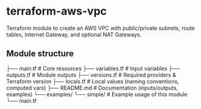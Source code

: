 # terraform-aws-vpc
Terraform module to create an AWS VPC with public/private subnets, route tables, Internet Gateway, and optional NAT Gateways.

## Module structure
├── main.tf          # Core resources
├── variables.tf     # Input variables
├── outputs.tf       # Module outputs
├── versions.tf      # Required providers & Terraform version
├── locals.tf        # Local values (naming conventions, computed vars)
├── README.md        # Documentation (inputs/outputs, examples)
└── examples/
   └── simple/      # Example usage of this module
       └── main.tf
